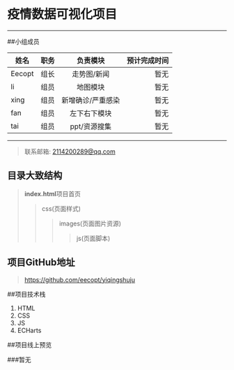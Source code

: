 # **疫情数据可视化项目**


----
##小组成员

| 姓名| 职务 | 负责模块 | 预计完成时间 |
| --- | :--- | :---: | ---: |
| Eecopt | 组长 | 走势图/新闻 | 暂无 |
| li  | 组员 | 地图模块 | 暂无 |
| xing  | 组员 | 新增确诊/严重感染 | 暂无 |
| fan  | 组员 | 左下右下模块 | 暂无 |
| tai  | 组员 | ppt/资源搜集 | 暂无 |

----

>联系邮箱: 2114200289@qq.com

## 目录大致结构
> **index.html**项目首页
>> css(页面样式)  
>>> images(页面图片资源)
>>>> js(页面脚本) 

## 项目GitHub地址

>https://github.com/eecopt/yiqingshuju

##项目技术栈
1. HTML
2. CSS
3. JS
4. ECHarts

##项目线上预览

###暂无
